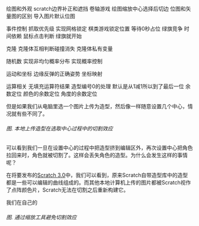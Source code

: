 绘图和外观
scratch边界补正和遮挡 卷轴游戏
绘图缩放中心选择后切边 位图和矢量图的区别 导入图片默认位图


事件控制
抓取优先级
实现网格锁定 棋类游戏锁定位置
等待0秒占位
绿旗竞争
时间依赖
鼠标点击判断 绿旗就开始

克隆
克隆体互相判断碰撞消失
克隆体私有变量

随机数
实现非均匀概率分布
实现概率控制

运动和坐标
边缘反弹的正确姿势
坐标映射

运算相关
无填充运算符结果
造型编号0的处理 默认是从1减1所以到了最后一位 余数定位
颜色的余数定位
角度的余数定位




但是如果我们从电脑里选一个图片上传为造型，然后像一样随意设置几个中心，情况就有些不同了。

###### 图. 本地上传造型在选取中心过程中的切割效应

可以看到我们一旦在设置中心的过程中把造型挤到编辑区外，再次设置中心把角色拉回来时，角色就被切割了。这样会丢失角色的造型。为什么会发生这样的事情呢？

在将要发布的[Scratch 3.0](https://github.com/LLK/scratch-gui)中，我们可以看到，原来Scratch自带造型库中的造型都是一些可以编辑的曲线组成的。而其他本地计算机上传的图片都被Scratch视作了点阵颜色片，Scratch无法在切割之后重新构建它。

我们在自己的

###### 图. 通过缩放工具避免切割效应



